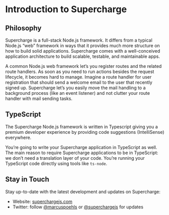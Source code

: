 # Introduction to Supercharge

## Philosophy
Supercharge is a full-stack Node.js framework. It differs from a typical Node.js “web” framework in ways that it provides much more structure on how to build solid applications. Supercharge comes with a well-conceived application architecture to build scalable, testable, and maintainable apps.

A common Node.js web framework let’s you register routes and the related route handlers. As soon as you need to run actions besides the request lifecycle, it becomes hard to manage. Imagine a route handler for user registration that should send a welcome email to the user that recently signed up. Supercharge let’s you easily move the mail handling to a background process (like an event listener) and not clutter your route handler with mail sending tasks.


## TypeScript
The Supercharge Node.js framework is written in Typescript giving you a premium developer experience by providing code suggestions (IntelliSense) everywhere.

You’re going to write your Supercharge application in TypeScript as well. The main reason to require Supercharge applications to be in TypeScript: we don’t need a translation layer of your code. You’re running your TypeScript code directly using tools like `ts-node`.


## Stay in Touch
Stay up-to-date with the latest development and updates on Supercharge:

- Website: [superchargejs.com](https://superchargejs.com)
- Twitter: follow [@marcuspoehls](https://twitter.com/marcuspoehls) or [@superchargejs](https://twitter.com/superchargejs) for updates
